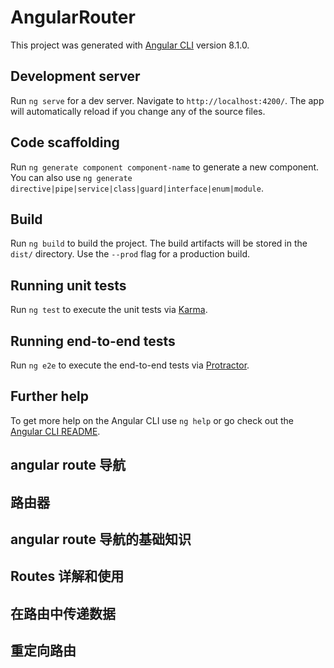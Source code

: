 # AngularRouter

This project was generated with [Angular CLI](https://github.com/angular/angular-cli) version 8.1.0.

## Development server

Run `ng serve` for a dev server. Navigate to `http://localhost:4200/`. The app will automatically reload if you change any of the source files.

## Code scaffolding

Run `ng generate component component-name` to generate a new component. You can also use `ng generate directive|pipe|service|class|guard|interface|enum|module`.

## Build

Run `ng build` to build the project. The build artifacts will be stored in the `dist/` directory. Use the `--prod` flag for a production build.

## Running unit tests

Run `ng test` to execute the unit tests via [Karma](https://karma-runner.github.io).

## Running end-to-end tests

Run `ng e2e` to execute the end-to-end tests via [Protractor](http://www.protractortest.org/).

## Further help

To get more help on the Angular CLI use `ng help` or go check out the [Angular CLI README](https://github.com/angular/angular-cli/blob/master/README.md).

## angular route 导航
  <!-- 
    单页面应用：浏览器进入一个index.html页面，浏览器页面不会跳转，执行某些操作时只会替换掉页面内容，但是不会重新加载整个页面，在非单页面应用中，点击商品进入商品详情，页面会跳转并重新加载页面所需的js,css文件等

    angular是一个spa(单页面应用)
  
   -->
## 路由器
  <!-- 
  路由器：控制整个应用视图状态的对象，每一应用都有一个路由器，需要配置这个路由器满足我们的需求，
  路由器的作用是给每一个视图分配一个唯一url，这样就可以使用url跳转到特定的视图状态，但是页面展示的仍然是index.html

  视图状态：可以把spa理解为一个视图状态的集合，
  -->
## angular route 导航的基础知识
<!-- 
  Routes: 路由配置，保存着那个URL对应展示那个组件，以及在那个RouterOutlet中展示组件
  RouterOutlet: 在html 中标记路由内容呈现位置的占位符指令
  Router: 负责在运行时执行路由的对象，可以通过调用其navigate()和navigateByUrl() 方法来导航到        一个指定的路由
  RouterLink: 在html中声明路由导航用的指令
  ActivatedRoute: 当前激活的路由对象，保存着当前路由的信息，如路由地址，路由参数等

 -->
## Routes 详解和使用
<!-- 
Routes：存在与模块中的，Routes 对象由一组配置信息组成，每一组配置信息至少包含两个属性path属性和component
  path: /user   ()
  component: A  (组件A)
当Routes是 /user时，展示A组件，是/order时展示B组件，但是AppComponent可能会有很多内容，那组件A要展示在具体哪个位置呢？
这就需要用到 RouterOutlet 指令来指定组件A的位置，把RouterOutlet 写在哪，组件A就展示在哪，如果我们想展示B组件的话，可以在
页面上通过一个链接来改变浏览器的地址，而RouterLink指令 就是在模板上生成这样一个链接，另外我们也可以在组件控制器中调用Router对象的 navigate方法来改变浏览器的地址，从而实现路由的转换，
最后，我们可以通过URL来传递一些数据，比如path: /user？name=lufeng, 这些数据就会保存在 ActivatedRoute 对象中，比如说从组件A路由到组件B时，我们可以通过组件B中的 ActivatedRoute 对象，来获取组件A的路由中携带的参数，

 -->
## 在路由中传递数据
<!-- 
1： 在查询参数中传递数据： 比如 /product?id=1&name=2  ==> ActivatedRoute.queryParams[id]
/product?id=1&name=2 (路由的路径，问号，参数名字等于参数的值，这种方式传递数据，使用这种方式传递数据的时候，在路由的目标组件中可以通过ActivatedRoute的参数queryParams来获取到目标组件中的数据，如果想拿到id的值ActivatedRoute.queryParams[id]，
如果想拿到name的值就是ActivatedRoute.queryParams[name])

2: 在路由的路径中传递数据： 比如 {path:/product/:id} ==> /product/1 ==> ActivatedRoute.params[id]
使用这种方式时，在定义路由的路径时，就要定义参数的名字 path:/product/:id，在实际的路径中携带这个参数 /product/1，在路由的目标组件中可以通过 ActivatedRoute.queryParams[id]) 来获取参数

3： 在路由的配置中传递数据： 比如 {path:/product, component: ProductComponent, data:[{isProd: true}]}  ==> ActivatedRoute.data[0][isProd]
在路由配置中，可以通过data这个参数来定义一些静态的数据，data参数本身是一个数组，在数组里可以定义多个对象，每一个对象里面可以定义任意的一些属性，
当这样定义数据时，就可以在这个路由的目标组件中，通过ctivatedRoute.data[0][isProd]拿到data参数所定义的这个数组，通过数组下标拿到指定的对象，访问其中的属性来获取到你在路由中定义中所传递的数据


 -->
 ## 重定向路由
 <!-- 
 解决问题：一进入页面就显示home组件，但是localhost的url还是 localhost：4200 
  
 
  -->

